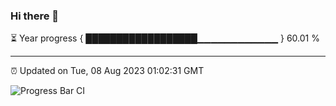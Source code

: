 ### Hi there 👋

⏳ Year progress { ██████████████████▁▁▁▁▁▁▁▁▁▁▁▁ } 60.01 %

---

⏰ Updated on Tue, 08 Aug 2023 01:02:31 GMT

![Progress Bar CI](https://github.com/JuvenileQ/Progress-Bar-CI/workflows/main/badge.svg)
